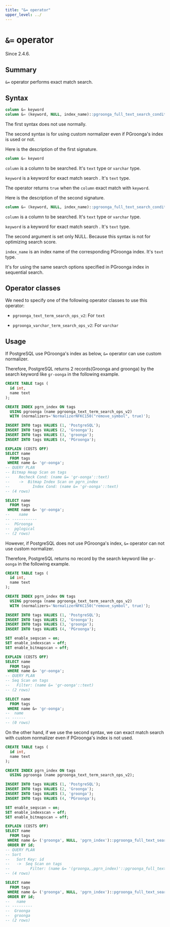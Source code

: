 ```yaml
---
title: "&= operator"
upper_level: ../
---
```


# `&=` operator

Since 2.4.6.

## Summary

`&=` operator performs exact match search.

## Syntax

```sql
column &= keyword
column &= (keyword, NULL, index_name)::pgroonga_full_text_search_condition
```

The first syntax does not use normally.

The second syntax is for using custom normalizer even if PGroonga's index is used or not.

Here is the description of the first signature.

```sql
column &= keyword
```

`column` is a column to be searched. It's `text` type or `varchar` type.

`keyword` is a keyword for exact match search . It's `text` type.

The operator returns `true` when the `column` exact match with `keyword`.

Here is the description of the second signature.

```sql
column &= (keyword, NULL, index_name)::pgroonga_full_text_search_condition
```

`column` is a column to be searched. It's `text` type or `varchar` type.

`keyword` is a keyword for exact match search . It's `text` type.

The second argument is set only NULL. Because this syntax is not for optimizing search score.

`index_name` is an index name of the corresponding PGroonga index. It's `text` type.

It's for using the same search options specified in PGroonga index in sequential search.

## Operator classes

We need to specify one of the following operator classes to use this operator:

  * `pgroonga_text_term_search_ops_v2`: For `text`

  * `pgroonga_varchar_term_search_ops_v2`: For `varchar`

## Usage

If PostgreSQL use PGroonga's index as below, `&=` operator can use custom normalizer.

Therefore, PostgreSQL returns 2 records(Groonga and groonga) by the search keyword like `gr-oonga` in the following example.

```sql
CREATE TABLE tags (
  id int,
  name text
);

CREATE INDEX pgrn_index ON tags
  USING pgroonga (name pgroonga_text_term_search_ops_v2)
  WITH (normalizers='NormalizerNFKC150("remove_symbol", true)');

INSERT INTO tags VALUES (1, 'PostgreSQL');
INSERT INTO tags VALUES (2, 'Groonga');
INSERT INTO tags VALUES (3, 'groonga');
INSERT INTO tags VALUES (4, 'PGroonga');

EXPLAIN (COSTS OFF)
SELECT name
  FROM tags
 WHERE name &= 'gr-oonga';
-- QUERY PLAN
-- Bitmap Heap Scan on tags
--    Recheck Cond: (name &= 'gr-oonga'::text)
--    ->  Bitmap Index Scan on pgrn_index
--          Index Cond: (name &= 'gr-oonga'::text)
-- (4 rows)

SELECT name
  FROM tags
 WHERE name &= 'gr-oonga';
--    name    
-- -----------
--  PGroonga
--  pglogical
-- (2 rows)
```

However, if PostgreSQL does not use PGroonga's index, `&=` operator can not use custom normalizer.

Therefore, PostgreSQL returns no record by the search keyword like `gr-oonga` in the following example.

```sql
CREATE TABLE tags (
  id int,
  name text
);

CREATE INDEX pgrn_index ON tags
  USING pgroonga (name pgroonga_text_term_search_ops_v2)
  WITH (normalizers='NormalizerNFKC150("remove_symbol", true)');

INSERT INTO tags VALUES (1, 'PostgreSQL');
INSERT INTO tags VALUES (2, 'Groonga');
INSERT INTO tags VALUES (3, 'groonga');
INSERT INTO tags VALUES (4, 'PGroonga');

SET enable_seqscan = on;
SET enable_indexscan = off;
SET enable_bitmapscan = off;

EXPLAIN (COSTS OFF)
SELECT name
  FROM tags
 WHERE name &= 'gr-oonga';
-- QUERY PLAN
-- Seq Scan on tags
--   Filter: (name &= 'gr-oonga'::text)
-- (2 rows)

SELECT name
  FROM tags
 WHERE name &= 'gr-oonga';
--  name 
-- ------
-- (0 rows)
```

On the other hand, if we use the second syntax, we can exact match search with custom normalizer even if PGroonga's index is not used.

```sql
CREATE TABLE tags (
  id int,
  name text
);

CREATE INDEX pgrn_index ON tags
  USING pgroonga (name pgroonga_text_term_search_ops_v2);

INSERT INTO tags VALUES (1, 'PostgreSQL');
INSERT INTO tags VALUES (2, 'Groonga');
INSERT INTO tags VALUES (3, 'groonga');
INSERT INTO tags VALUES (4, 'PGroonga');

SET enable_seqscan = on;
SET enable_indexscan = off;
SET enable_bitmapscan = off;

EXPLAIN (COSTS OFF)
SELECT name
  FROM tags
 WHERE name &= ('groonga', NULL, 'pgrn_index')::pgroonga_full_text_search_condition
 ORDER BY id;
-- QUERY PLAN
-- Sort
--   Sort Key: id
--   ->  Seq Scan on tags
--         Filter: (name &= '(groonga,,pgrn_index)'::pgroonga_full_text_search_condition)
-- (4 rows)

SELECT name
  FROM tags
 WHERE name &= ('groonga', NULL, 'pgrn_index')::pgroonga_full_text_search_condition
 ORDER BY id;
--   name   
-- ---------
--  Groonga
--  groonga
-- (2 rows)
```
